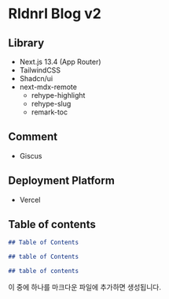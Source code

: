 # Rldnrl Blog v2

## Library
- Next.js 13.4 (App Router)
- TailwindCSS
- Shadcn/ui
- next-mdx-remote
  - rehype-highlight
  - rehype-slug
  - remark-toc


## Comment
- Giscus

## Deployment Platform
- Vercel

## Table of contents

```md
## Table of Contents
```

```md
## table of Contents
```

```md
## table of contents
```

이 중에 하나를 마크다운 파일에 추가하면 생성됩니다.